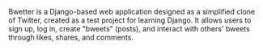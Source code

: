 Bwetter is a Django-based web application designed as a simplified clone of Twitter, created as a test project for learning Django. It allows users to sign up, log in, create "bweets" (posts), and interact with others' bweets through likes, shares, and comments.
